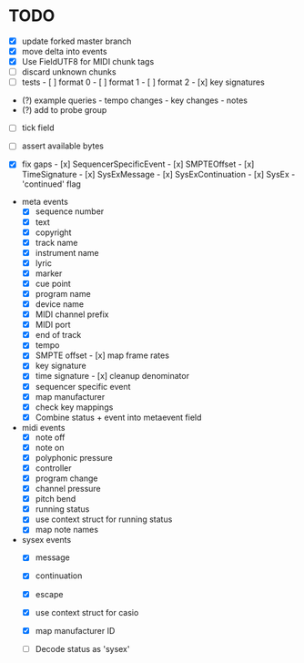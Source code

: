 # TODO

- [x] update forked master branch
- [x] move delta into events
- [x] Use FieldUTF8 for MIDI chunk tags
- [ ] discard unknown chunks
- [ ] tests
      - [ ] format 0
      - [ ] format 1
      - [ ] format 2
      - [x] key signatures
- (?) example queries
      - tempo changes
      - key changes
      - notes
- (?) add to probe group

- [ ] tick field
- [ ] assert available bytes

- [x] fix gaps
      - [x] SequencerSpecificEvent
      - [x] SMPTEOffset
      - [x] TimeSignature
      - [x] SysExMessage
      - [x] SysExContinuation
      - [x] SysEx - 'continued' flag

- meta events
    - [x] sequence number
    - [x] text
    - [x] copyright
    - [x] track name 
    - [x] instrument name
    - [x] lyric
    - [x] marker
    - [x] cue point
    - [x] program name
    - [x] device name
    - [x] MIDI channel prefix
    - [x] MIDI port
    - [x] end of track
    - [x] tempo
    - [x] SMPTE offset
          - [x] map frame rates
    - [x] key signature
    - [x] time signature
          - [x] cleanup denominator 
    - [x] sequencer specific event
    - [x] map manufacturer
    - [x] check key mappings
    - [x] Combine status + event into metaevent field

- midi events
    - [x] note off
    - [x] note on
    - [x] polyphonic pressure
    - [x] controller
    - [x] program change
    - [x] channel pressure
    - [x] pitch bend
    - [x] running status
    - [x] use context struct for running status
    - [x] map note names

- sysex events
    - [x] message
    - [x] continuation
    - [x] escape
    - [x] use context struct for casio
    - [x] map manufacturer ID
    - [ ] Decode status as 'sysex'


